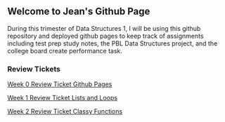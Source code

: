 ## Welcome to Jean's Github Page

During this trimester of Data Structures 1, I will be using this github repository and deployed github pages to keep track of assignments including test prep study notes, the PBL Data Structures project, and the college board create performance task. 

### Review Tickets
[Week 0 Review Ticket Github Pages](https://github.com/jeankim05/tri3teambigmac/issues/15) 


[Week 1 Review Ticket Lists and Loops](https://github.com/jeankim05/jeanapcsptri3/issues/2)


[Week 2 Review Ticket Classy Functions](https://github.com/jeankim05/jeanapcsptri3/issues/4)
